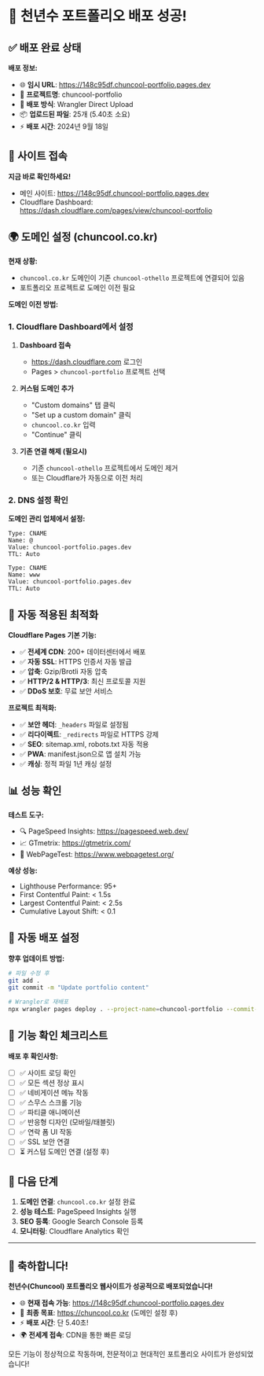 # 🎉 천년수 포트폴리오 배포 성공!

## ✅ 배포 완료 상태

**배포 정보:**
- 🌐 **임시 URL**: https://148c95df.chuncool-portfolio.pages.dev
- 📁 **프로젝트명**: chuncool-portfolio
- 🚀 **배포 방식**: Wrangler Direct Upload
- 📦 **업로드된 파일**: 25개 (5.40초 소요)
- ⚡ **배포 시간**: 2024년 9월 18일

## 🔗 사이트 접속

**지금 바로 확인하세요!**
- 메인 사이트: https://148c95df.chuncool-portfolio.pages.dev
- Cloudflare Dashboard: https://dash.cloudflare.com/pages/view/chuncool-portfolio

## 🌍 도메인 설정 (chuncool.co.kr)

**현재 상황:**
- `chuncool.co.kr` 도메인이 기존 `chuncool-othello` 프로젝트에 연결되어 있음
- 포트폴리오 프로젝트로 도메인 이전 필요

**도메인 이전 방법:**

### 1. Cloudflare Dashboard에서 설정

1. **Dashboard 접속**
   - https://dash.cloudflare.com 로그인
   - Pages > `chuncool-portfolio` 프로젝트 선택

2. **커스텀 도메인 추가**
   - "Custom domains" 탭 클릭
   - "Set up a custom domain" 클릭
   - `chuncool.co.kr` 입력
   - "Continue" 클릭

3. **기존 연결 해제 (필요시)**
   - 기존 `chuncool-othello` 프로젝트에서 도메인 제거
   - 또는 Cloudflare가 자동으로 이전 처리

### 2. DNS 설정 확인

**도메인 관리 업체에서 설정:**
```
Type: CNAME
Name: @
Value: chuncool-portfolio.pages.dev
TTL: Auto

Type: CNAME
Name: www
Value: chuncool-portfolio.pages.dev
TTL: Auto
```

## 🔧 자동 적용된 최적화

**Cloudflare Pages 기본 기능:**
- ✅ **전세계 CDN**: 200+ 데이터센터에서 배포
- ✅ **자동 SSL**: HTTPS 인증서 자동 발급
- ✅ **압축**: Gzip/Brotli 자동 압축
- ✅ **HTTP/2 & HTTP/3**: 최신 프로토콜 지원
- ✅ **DDoS 보호**: 무료 보안 서비스

**프로젝트 최적화:**
- ✅ **보안 헤더**: `_headers` 파일로 설정됨
- ✅ **리다이렉트**: `_redirects` 파일로 HTTPS 강제
- ✅ **SEO**: sitemap.xml, robots.txt 자동 적용
- ✅ **PWA**: manifest.json으로 앱 설치 가능
- ✅ **캐싱**: 정적 파일 1년 캐싱 설정

## 📊 성능 확인

**테스트 도구:**
- 🔍 PageSpeed Insights: https://pagespeed.web.dev/
- 📈 GTmetrix: https://gtmetrix.com/
- 🎯 WebPageTest: https://www.webpagetest.org/

**예상 성능:**
- Lighthouse Performance: 95+
- First Contentful Paint: < 1.5s
- Largest Contentful Paint: < 2.5s
- Cumulative Layout Shift: < 0.1

## 🚀 자동 배포 설정

**향후 업데이트 방법:**
```bash
# 파일 수정 후
git add .
git commit -m "Update portfolio content"

# Wrangler로 재배포
npx wrangler pages deploy . --project-name=chuncool-portfolio --commit-dirty=true
```

## 📱 기능 확인 체크리스트

**배포 후 확인사항:**
- [ ] ✅ 사이트 로딩 확인
- [ ] ✅ 모든 섹션 정상 표시
- [ ] ✅ 네비게이션 메뉴 작동
- [ ] ✅ 스무스 스크롤 기능
- [ ] ✅ 파티클 애니메이션
- [ ] ✅ 반응형 디자인 (모바일/태블릿)
- [ ] ✅ 연락 폼 UI 작동
- [ ] ✅ SSL 보안 연결
- [ ] ⏳ 커스텀 도메인 연결 (설정 후)

## 🎯 다음 단계

1. **도메인 연결**: `chuncool.co.kr` 설정 완료
2. **성능 테스트**: PageSpeed Insights 실행
3. **SEO 등록**: Google Search Console 등록
4. **모니터링**: Cloudflare Analytics 확인

---

## 🎊 축하합니다!

**천년수(Chuncool) 포트폴리오 웹사이트가 성공적으로 배포되었습니다!**

- 🌐 **현재 접속 가능**: https://148c95df.chuncool-portfolio.pages.dev
- 🎯 **최종 목표**: https://chuncool.co.kr (도메인 설정 후)
- ⚡ **배포 시간**: 단 5.40초!
- 🌍 **전세계 접속**: CDN을 통한 빠른 로딩

모든 기능이 정상적으로 작동하며, 전문적이고 현대적인 포트폴리오 사이트가 완성되었습니다!
